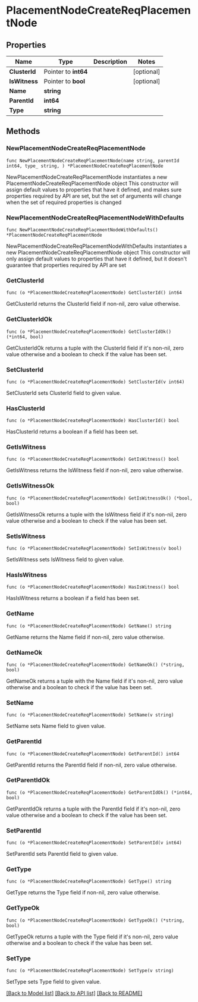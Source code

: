 # PlacementNodeCreateReqPlacementNode

## Properties

Name | Type | Description | Notes
------------ | ------------- | ------------- | -------------
**ClusterId** | Pointer to **int64** |  | [optional] 
**IsWitness** | Pointer to **bool** |  | [optional] 
**Name** | **string** |  | 
**ParentId** | **int64** |  | 
**Type** | **string** |  | 

## Methods

### NewPlacementNodeCreateReqPlacementNode

`func NewPlacementNodeCreateReqPlacementNode(name string, parentId int64, type_ string, ) *PlacementNodeCreateReqPlacementNode`

NewPlacementNodeCreateReqPlacementNode instantiates a new PlacementNodeCreateReqPlacementNode object
This constructor will assign default values to properties that have it defined,
and makes sure properties required by API are set, but the set of arguments
will change when the set of required properties is changed

### NewPlacementNodeCreateReqPlacementNodeWithDefaults

`func NewPlacementNodeCreateReqPlacementNodeWithDefaults() *PlacementNodeCreateReqPlacementNode`

NewPlacementNodeCreateReqPlacementNodeWithDefaults instantiates a new PlacementNodeCreateReqPlacementNode object
This constructor will only assign default values to properties that have it defined,
but it doesn't guarantee that properties required by API are set

### GetClusterId

`func (o *PlacementNodeCreateReqPlacementNode) GetClusterId() int64`

GetClusterId returns the ClusterId field if non-nil, zero value otherwise.

### GetClusterIdOk

`func (o *PlacementNodeCreateReqPlacementNode) GetClusterIdOk() (*int64, bool)`

GetClusterIdOk returns a tuple with the ClusterId field if it's non-nil, zero value otherwise
and a boolean to check if the value has been set.

### SetClusterId

`func (o *PlacementNodeCreateReqPlacementNode) SetClusterId(v int64)`

SetClusterId sets ClusterId field to given value.

### HasClusterId

`func (o *PlacementNodeCreateReqPlacementNode) HasClusterId() bool`

HasClusterId returns a boolean if a field has been set.

### GetIsWitness

`func (o *PlacementNodeCreateReqPlacementNode) GetIsWitness() bool`

GetIsWitness returns the IsWitness field if non-nil, zero value otherwise.

### GetIsWitnessOk

`func (o *PlacementNodeCreateReqPlacementNode) GetIsWitnessOk() (*bool, bool)`

GetIsWitnessOk returns a tuple with the IsWitness field if it's non-nil, zero value otherwise
and a boolean to check if the value has been set.

### SetIsWitness

`func (o *PlacementNodeCreateReqPlacementNode) SetIsWitness(v bool)`

SetIsWitness sets IsWitness field to given value.

### HasIsWitness

`func (o *PlacementNodeCreateReqPlacementNode) HasIsWitness() bool`

HasIsWitness returns a boolean if a field has been set.

### GetName

`func (o *PlacementNodeCreateReqPlacementNode) GetName() string`

GetName returns the Name field if non-nil, zero value otherwise.

### GetNameOk

`func (o *PlacementNodeCreateReqPlacementNode) GetNameOk() (*string, bool)`

GetNameOk returns a tuple with the Name field if it's non-nil, zero value otherwise
and a boolean to check if the value has been set.

### SetName

`func (o *PlacementNodeCreateReqPlacementNode) SetName(v string)`

SetName sets Name field to given value.


### GetParentId

`func (o *PlacementNodeCreateReqPlacementNode) GetParentId() int64`

GetParentId returns the ParentId field if non-nil, zero value otherwise.

### GetParentIdOk

`func (o *PlacementNodeCreateReqPlacementNode) GetParentIdOk() (*int64, bool)`

GetParentIdOk returns a tuple with the ParentId field if it's non-nil, zero value otherwise
and a boolean to check if the value has been set.

### SetParentId

`func (o *PlacementNodeCreateReqPlacementNode) SetParentId(v int64)`

SetParentId sets ParentId field to given value.


### GetType

`func (o *PlacementNodeCreateReqPlacementNode) GetType() string`

GetType returns the Type field if non-nil, zero value otherwise.

### GetTypeOk

`func (o *PlacementNodeCreateReqPlacementNode) GetTypeOk() (*string, bool)`

GetTypeOk returns a tuple with the Type field if it's non-nil, zero value otherwise
and a boolean to check if the value has been set.

### SetType

`func (o *PlacementNodeCreateReqPlacementNode) SetType(v string)`

SetType sets Type field to given value.



[[Back to Model list]](../README.md#documentation-for-models) [[Back to API list]](../README.md#documentation-for-api-endpoints) [[Back to README]](../README.md)


